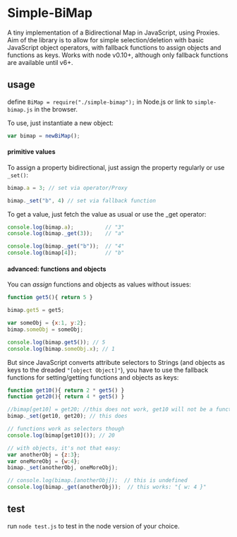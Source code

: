 # Simple-BiMap


A tiny implementation of a Bidirectional Map in JavaScript, using Proxies. Aim of the library is to allow for simple selection/deletion with basic JavaScript object operators, with fallback functions to assign objects and functions as keys.
Works with node v0.10+, although only fallback functions are available until v6+.

## usage
define `BiMap = require("./simple-bimap");` in Node.js or link to `simple-bimap.js` in the browser.

To use, just instantiate a new object:

```javascript
var bimap = newBiMap();
```


#### primitive values
To assign a property bidirectional, just assign the property regularly or use `_set()`:

```javascript
bimap.a = 3; // set via operator/Proxy

bimap._set("b", 4) // set via fallback function
```

To get a value, just fetch the value as usual or use the _get operator:
```javascript
console.log(bimap.a);          // "3"
console.log(bimap._get(3));    // "a"

console.log(bimap._get("b"));  // "4"
console.log(bimap[4]);         // "b"
```


#### advanced: functions and objects
You can *assign* functions and objects as values without issues:
```javascript
function get5(){ return 5 }

bimap.get5 = get5;

var someObj = {x:1, y:2};
bimap.someObj = someObj;

console.log(bimap.get5()); // 5
console.log(bimap.someObj.x); // 1
```

But since JavaScript converts attribute selectors to Strings (and objects as keys to the dreaded `"[object Object]"`), you have to use the fallback functions for setting/getting functions and objects as keys:
```javascript
function get10(){ return 2 * get5() }
function get20(){ return 4 * get5() }

//bimap[get10] = get20; //this does not work, get10 will not be a function
bimap._set(get10, get20); // this does

// functions work as selectors though
console.log(bimap[get10]()); // 20

// with objects, it's not that easy:
var anotherObj = {z:3};
var oneMoreObj = {w:4};
bimap._set(anotherObj, oneMoreObj);

// console.log(bimap.[anotherObj]);  // this is undefined
console.log(bimap._get(anotherObj));  // this works: "{ w: 4 }"
```

## test
run `node test.js` to test in the node version of your choice.
